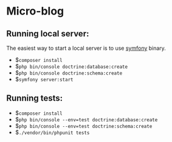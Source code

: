 # Micro-blog

## Running local server:

The easiest way to start a local server is to use [symfony](https://symfony.com/download) binary.

* $`composer install`
* $`php bin/console doctrine:database:create`
* $`php bin/console doctrine:schema:create`
* $`symfony server:start`

## Running tests:

* $`composer install`
* $`php bin/console --env=test doctrine:database:create`
* $`php bin/console --env=test doctrine:schema:create`
* $`./vendor/bin/phpunit tests`